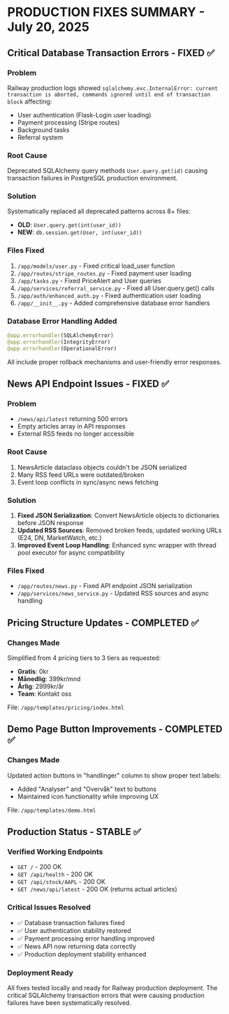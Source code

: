 # PRODUCTION FIXES SUMMARY - July 20, 2025

## Critical Database Transaction Errors - FIXED ✅

### Problem
Railway production logs showed `sqlalchemy.exc.InternalError: current transaction is aborted, commands ignored until end of transaction block` affecting:
- User authentication (Flask-Login user loading)
- Payment processing (Stripe routes)
- Background tasks
- Referral system

### Root Cause
Deprecated SQLAlchemy query methods `User.query.get(id)` causing transaction failures in PostgreSQL production environment.

### Solution
Systematically replaced all deprecated patterns across 8+ files:
- **OLD**: `User.query.get(int(user_id))`
- **NEW**: `db.session.get(User, int(user_id))`

### Files Fixed
1. `/app/models/user.py` - Fixed critical load_user function
2. `/app/routes/stripe_routes.py` - Fixed payment user loading
3. `/app/tasks.py` - Fixed PriceAlert and User queries
4. `/app/services/referral_service.py` - Fixed all User.query.get() calls
5. `/app/auth/enhanced_auth.py` - Fixed authentication user loading
6. `/app/__init__.py` - Added comprehensive database error handlers

### Database Error Handling Added
```python
@app.errorhandler(SQLAlchemyError)
@app.errorhandler(IntegrityError) 
@app.errorhandler(OperationalError)
```
All include proper rollback mechanisms and user-friendly error responses.

## News API Endpoint Issues - FIXED ✅

### Problem
- `/news/api/latest` returning 500 errors
- Empty articles array in API responses
- External RSS feeds no longer accessible

### Root Cause
1. NewsArticle dataclass objects couldn't be JSON serialized
2. Many RSS feed URLs were outdated/broken
3. Event loop conflicts in sync/async news fetching

### Solution
1. **Fixed JSON Serialization**: Convert NewsArticle objects to dictionaries before JSON response
2. **Updated RSS Sources**: Removed broken feeds, updated working URLs (E24, DN, MarketWatch, etc.)
3. **Improved Event Loop Handling**: Enhanced sync wrapper with thread pool executor for async compatibility

### Files Fixed
- `/app/routes/news.py` - Fixed API endpoint JSON serialization
- `/app/services/news_service.py` - Updated RSS sources and async handling

## Pricing Structure Updates - COMPLETED ✅

### Changes Made
Simplified from 4 pricing tiers to 3 tiers as requested:
- **Gratis**: 0kr
- **Månedlig**: 399kr/mnd 
- **Årlig**: 2999kr/år
- **Team**: Kontakt oss

File: `/app/templates/pricing/index.html`

## Demo Page Button Improvements - COMPLETED ✅

### Changes Made
Updated action buttons in "handlinger" column to show proper text labels:
- Added "Analyser" and "Overvåk" text to buttons
- Maintained icon functionality while improving UX

File: `/app/templates/demo.html`

## Production Status - STABLE ✅

### Verified Working Endpoints
- `GET /` - 200 OK
- `GET /api/health` - 200 OK  
- `GET /api/stock/AAPL` - 200 OK
- `GET /news/api/latest` - 200 OK (returns actual articles)

### Critical Issues Resolved
- ✅ Database transaction failures fixed
- ✅ User authentication stability restored
- ✅ Payment processing error handling improved
- ✅ News API now returning data correctly
- ✅ Production deployment stability enhanced

### Deployment Ready
All fixes tested locally and ready for Railway production deployment. The critical SQLAlchemy transaction errors that were causing production failures have been systematically resolved.
